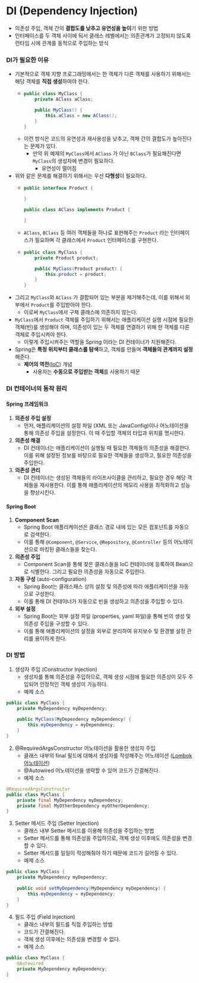 # DI (Dependency Injection)
* 의존성 주입, 객체 간의 **결합도를 낮추고 유연성을 높이**기 위한 방법
* 인터페이스를 두 객체 사이에 둬서 클래스 레벨에서는 의존관계가 고정되지 않도록 런타임 시에 관계를 동적으로 주입하는 방식

### DI가 필요한 이유
* 기본적으로 객체 지향 프로그래밍에서는 한 객체가 다른 객체를 사용하기 위해서는 해당 객체를 **직접 생성**하여야 한다.
  * ```java
    public class MyClass {
        private AClass aClass;
    
        public MyClass() {
            this.aClass = new AClass();
        }
    }
    ```
  * 이런 방식은 코드의 유연성과 재사용성을 낮추고, 객체 간의 결합도가 높아진다는 문제가 있다.
    * 만약 위 예제의 `MyClass`에서 `AClass` 가 아닌 `BClass`가 필요해진다면 `MyClass`의 생성자에 변경이 필요하다.
      * 유연성이 떨어짐
* 위와 같은 문제를 해결하기 위해서는 우선 **다형성**이 필요하다.
  * ```java
    public interface Product {
    
    }
    
    public class AClass implements Product {
    
    }
    ```
  * `AClass`, `BClass` 등 여러 객체들을 하나로 표현해주는 `Product` 라는 인터페이스가 필요하며 각 클래스에서 `Product` 인터페이스를 구현한다.
  * ```java
    public class MyClass {
        private Product product;
    
        public MyClass(Product product) {
            this.product = product;
        }
    }
    ```
 * 그리고 `MyClass`와 `AClass` 가 결합되어 있는 부분을 제거해주는데, 이를 위해서 외부에서 `Product`를 주입받아야 한다.
   * 이로써 `MyClass`에서 구체 클래스에 의존하지 않는다.
 * `MyClass`에서 `Product` 객체를 주입하기 위해서는 애플리케이션 실행 시점에 필요한 객체(빈)를 생성해야 하며, 의존성이 있는 두 객체를 연결하기 위해 한 객체를 다른 객체로 주입시켜야 한다.
   * 이렇게 주입시켜주는 역할을 Spring 이라는 DI 컨테이너가 지원해준다.
 * Spring은 **특정 위치부터 클래스를 탐색**하고, 객체를 만들며 **객체들의 관계까지 설정**해준다.
   * **제어의 역전**([IoC](./IoC.md)) 개념
     * 사용자는 **수동으로 주입받는 객체**를 사용하기 때문

### DI 컨테이너의 동작 원리
#### Spring 프레임워크
1. **의존성 주입 설정**
    * 먼저, 애플리케이션의 설정 파일 (XML 또는 JavaConfig)이나 어노테이션을 통해 의존성 주입을 설정한다. 이 때 주입할 객체의 타입과 위치를 명시한다.
2. **의존성 해결**
    * DI 컨테이너는 애플리케이션이 실행될 때 필요한 객체들의 의존성을 해결한다. 이를 위해 설정된 정보를 바탕으로 필요한 객체들을 생성하고, 필요한 의존성을 주입한다.
3. **의존성 관리**
    * DI 컨테이너는 생성된 객체들의 라이프사이클을 관리하고, 필요한 경우 해당 객체들을 재사용한다. 이를 통해 애플리케이션의 메모리 사용을 최적화하고 성능을 향상시킨다.

#### Spring Boot
1. **Component Scan**
    * Spring Boot 애플리케이션은 클래스 경로 내에 있는 모든 컴포넌트를 자동으로 검색한다.
    * 이를 통해 `@Component`, `@Service`, `@Repository`, `@Controller` 등의 어노테이션으로 마킹된 클래스들을 찾는다.
2. **의존성 주입**
    * Component Scan을 통해 찾은 클래스들을 IoC 컨테이너에 등록하여 Bean으로 식별한다. 그리고 필요한 의존성을 자동으로 주입한다.
3. **자동 구성** (auto-configuration)
    * Spring Boot는 클래스패스 상의 설정 및 의존성에 따라 애플리케이션을 자동으로 구성한다.
    * 이를 통해 DI 컨테이너가 자동으로 빈을 생성하고 의존성을 주입할 수 있다.
4. **외부 설정**
    * Spring Boot는 외부 설정 파일 (properties, yaml 파일)을 통해 빈의 생성 및 의존성 주입을 구성할 수 있다.
    * 이를 통해 애플리케이션의 설정을 외부로 분리하여 유지보수 및 환경별 설정 관리를 용이하게 한다.

### DI 방법
1. 생성자 주입 (Constructor Injection)
   * 생성자를 통해 의존성을 주입하므로, 객체 생성 시점에 필요한 의존성이 모두 주입되어 안정적인 객체 생성이 가능하다.
   * 예제 소스
```java
public class MyClass {
    private MyDependency myDependency;
    
    public MyClass(MyDependency myDependency) {
        this.myDependency = myDependency;
    }
}
```
2. @RequiredArgsConstructor 어노테이션을 활용한 생성자 주입
   * 클래스 내부의 final 필드에 대해서 생성자를 작성해주는 어노테이션 ([Lombok 어노테이션](./Lombok.md))
   * @Autowired 어노테이션을 생략할 수 있어 코드가 간결해진다.
   * 예제 소스
```java
@RequiredArgsConstructor
public class MyClass {
    private final MyDependency myDependency;
    private final MyOtherDependency myOtherDependency;
}
```
3. Setter 메서드 주입 (Setter Injection)
   * 클래스 내부 Setter 메서드를 이용해 의존성을 주입하는 방법
   * Setter 메서드를 통해 의존성을 주입하므로, 객체 생성 이후에도 의존성을 변경할 수 있다.
   * Setter 메서드를 일일이 작성해줘야 하기 때문에 코드가 길어질 수 있다.
   * 예제 소스
```java
public class MyClass {
    private MyDependency myDependency;
    
    public void setMyDependency(MyDependency myDependency) {
        this.myDependency = myDependency;
    }
}
```
4. 필드 주입 (Field Injection)
   * 클래스 내부의 필드를 직접 주입하는 방법
   * 코드가 간결해진다.
   * 객체 생성 이후에는 의존성을 변경할 수 없다.
   * 예제 소스
```java
public class MyClass {
    @Autowired
    private MyDependency myDependency;
}
```

